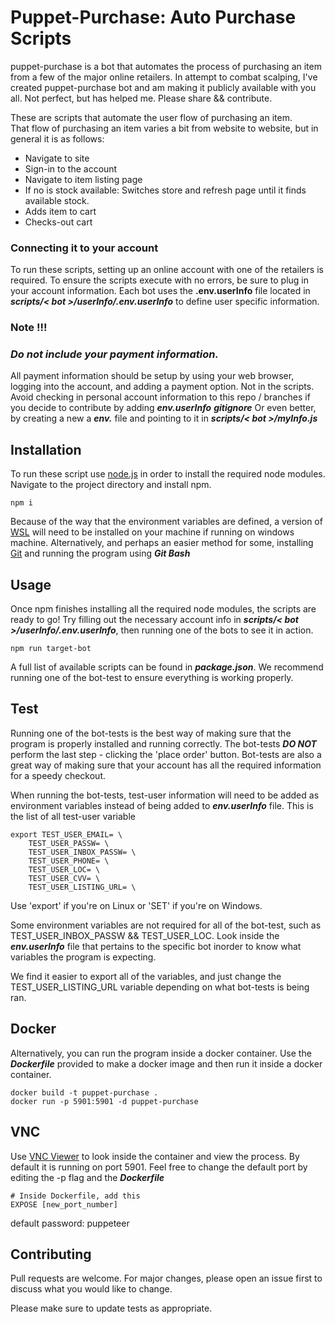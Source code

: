 # Puppet-Purchase: Auto Purchase Scripts  

puppet-purchase is a bot that automates the process of purchasing an item from a few of the major online retailers. In attempt to combat scalping, I've created puppet-purchase bot and am making it publicly available with you all. Not perfect, but has helped me. Please share && contribute.     
     
These are scripts that automate the user flow of purchasing an item.     
That flow of purchasing an item varies a bit from website to website, but in general it is as follows:
- Navigate to site  
- Sign-in to the account  
- Navigate to item listing page
- If no is stock available:
    Switches store and refresh page until it finds available stock.
- Adds item to cart  
- Checks-out cart   


### Connecting it to your account

To run these scripts, setting up an online account with one of the retailers is required. To ensure  the scripts execute with no errors, be sure to plug in your account information. Each bot uses the **.env.userInfo** file located in _**scripts/< bot >/userInfo/.env.userInfo**_ to define user specific information.

### Note !!!
### _**Do not include your payment information.**_ 
All payment information should be setup by using your web browser, logging into the account, and adding a payment option. Not in the scripts.  
Avoid checking in personal account information to this repo / branches if you decide to contribute by adding _**env.userInfo**_    _**gitignore**_
Or even better, by creating a new a _**env.**_ file and pointing to it in _**scripts/< bot >/myInfo.js**_

## Installation

To run these script use [node.js](https://nodejs.org/en/) in order to install the required node modules. Navigate to the project directory and install npm. 

```node
npm i
```
Because of the way that the environment variables are defined, a version of [WSL](https://docs.microsoft.com/en-us/windows/wsl/) will need to be installed on your machine if running on windows machine. Alternatively, and perhaps an easier method for some, installing [Git](https://git-scm.com/downloads) and running the program using _**Git Bash**_

## Usage
Once npm finishes installing all the required node modules, the scripts are ready to go! Try filling out the necessary account info in _**scripts/< bot >/userInfo/.env.userInfo**_, then running one of the bots to see it in action. 
```node
npm run target-bot
```
A full list of available scripts can be found in _**package.json**_. We recommend running one of the bot-test to ensure everything is working properly. 

## Test
Running one of the bot-tests is the best way of making sure that the program is properly installed and running correctly. The bot-tests _**DO NOT**_ perform the last step - clicking the 'place order' button. Bot-tests are also a great way of making sure that your account has all the required information for a speedy checkout.

When running the bot-tests, test-user information will need to be added as environment variables instead of being added to _**env.userInfo**_ file. This is the list of all test-user variable 

```node
export TEST_USER_EMAIL= \
    TEST_USER_PASSW= \
    TEST_USER_INBOX_PASSW= \
    TEST_USER_PHONE= \
    TEST_USER_LOC= \
    TEST_USER_CVV= \
    TEST_USER_LISTING_URL= \
```
Use 'export' if you're on Linux or 'SET' if you're on Windows.

Some environment variables are not required for all of the bot-test, such as TEST_USER_INBOX_PASSW && TEST_USER_LOC. Look inside the _**env.userInfo**_ file that pertains to the specific bot inorder to know what variables the program is expecting. 

We find it easier to export all of the variables, and just change the TEST_USER_LISTING_URL variable depending on what bot-tests is being ran. 


## Docker
Alternatively, you can run the program inside a docker container. Use the _**Dockerfile**_ provided to make a docker image and then run it inside a docker container. 
```node
docker build -t puppet-purchase .
docker run -p 5901:5901 -d puppet-purchase
```

## VNC
Use [VNC Viewer](https://www.realvnc.com/en/connect/download/viewer/) to look inside the container and view the process. By default it is running on port 5901. Feel free to change the default port by editing the -p flag and the  _**Dockerfile**_
```node
# Inside Dockerfile, add this
EXPOSE [new_port_number]
```
default password: puppeteer

## Contributing
Pull requests are welcome. For major changes, please open an issue first to discuss what you would like to change.

Please make sure to update tests as appropriate.
